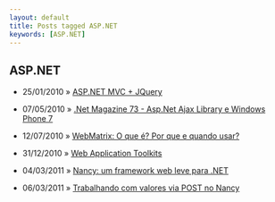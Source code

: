 ```yaml
---
layout: default
title: Posts tagged ASP.NET
keywords: [ASP.NET]
---
```

<h2 class="category">ASP.NET</h2>
<ul class="posts">
<li>
<p>
<span class="date">25/01/2010</span> &raquo; 
<a href="/blog/asp-net-mvc-jquery">ASP.NET MVC + JQuery</a>
</p>
</li> 
<li>
<p>
<span class="date">07/05/2010</span> &raquo; 
<a href="/blog/net-magazine-73-asp-net-ajax-library-e-windows-phone-7">.Net Magazine 73 - Asp.Net Ajax Library e Windows Phone 7</a>
</p>
</li> 
<li>
<p>
<span class="date">12/07/2010</span> &raquo; 
<a href="/blog/webmatrix-o-que-e-por-que-usar">WebMatrix: O que é? Por que e quando usar?</a>
</p>
</li> 
<li>
<p>
<span class="date">31/12/2010</span> &raquo; 
<a href="/blog/web-application-toolkits">Web Application Toolkits</a>
</p>
</li> 
<li>
<p>
<span class="date">04/03/2011</span> &raquo; 
<a href="/blog/nancy-um-framework-web-leve-para-net">Nancy: um framework web leve para .NET</a>
</p>
</li> 
<li>
<p>
<span class="date">06/03/2011</span> &raquo; 
<a href="/blog/trabalhando-com-valores-via-post-no-nancy">Trabalhando com valores via POST no Nancy</a>
</p>
</li> 
</ul>
